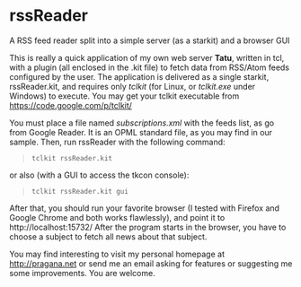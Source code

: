 rssReader
=========

A RSS feed reader split into a simple server (as a starkit) and a browser GUI

This is really a quick application of my own web server **Tatu**, written in tcl, with a plugin (all enclosed in the .kit file) to fetch data from RSS/Atom feeds configured by the user. The application is delivered as a single starkit, rssReader.kit, and requires only *tclkit* (for Linux, or *tclkit.exe* under Windows) to execute. You may get your tclkit executable from https://code.google.com/p/tclkit/

You must place a file named *subscriptions.xml* with the feeds list, 
as go from Google Reader. It is an OPML standard file, as you may find
in our sample.
Then, run rssReader with the following command:

> `tclkit rssReader.kit`

or also (with a GUI to access the tkcon console):

> `tclkit rssReader.kit gui`

After that, you should run your favorite browser (I tested with Firefox and Google Chrome and both works flawlessly), and point it to http://localhost:15732/
After the program starts in the browser, you have to choose a subject to fetch 
all news about that subject.

You may find interesting to visit my personal homepage at http://pragana.net or send me an email asking for features or suggesting me some improvements. You are welcome.

